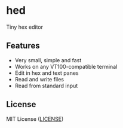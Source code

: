 # hed
Tiny hex editor

## Features

- Very small, simple and fast
- Works on any VT100-compatible terminal
- Edit in hex and text panes
- Read and write files
- Read from standard input

## License

MIT License ([LICENSE](https://github.com/ricardo-massaro/hed/blob/master/LICENSE))
